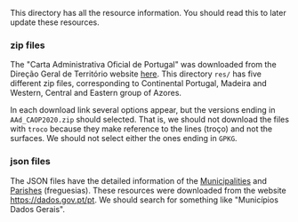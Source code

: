 This directory has all the resource information. You should read this to later update these resources.

### zip files

The "Carta Administrativa Oficial de Portugal" was downloaded from the Direção Geral de Território website [here](https://www.dgterritorio.gov.pt/dados-abertos). 
This directory `res/` has five different zip files, corresponding to Continental Portugal, Madeira and Western, Central and Eastern group of Azores.

In each download link several options appear, but the versions ending in `AAd_CAOP2020.zip` should selected. 
That is, we should not download the files with `troco` because they make reference to the lines (troço) and not the surfaces.
We should not select either the ones ending in `GPKG`.

### json files

The JSON files have the detailed information of the [Municipalities](https://dados.gov.pt/pt/datasets/municipios-dados-gerais/) and [Parishes](https://dados.gov.pt/pt/datasets/freguesias-dados-gerais/) (freguesias). 
These resources were downloaded from the website https://dados.gov.pt/pt. We should search for something like "Municípios Dados Gerais".
